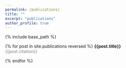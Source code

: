 ```yaml
---
permalink: /publications/
title: ""
excerpt: "publications"
author_profile: true
---
```



{% include base_path %}

{% for post in site.publications reversed %}
**{{post.title}}** <a href="{{post.paperurl}}"><i class="fas fa-fw fa-link" aria-hidden="true"></i></a>
<br>
<span style="color:gray"> {{post.citation}}</span>
<br>



{% endfor %}


 




